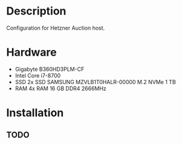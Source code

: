 # Description

Configuration for Hetzner Auction host.

# Hardware

* Gigabyte B360HD3PLM-CF
* Intel Core i7-8700
* SSD 2x SSD SAMSUNG MZVLB1T0HALR-00000 M.2 NVMe 1 TB
* RAM 4x RAM 16 GB DDR4 2666MHz

# Installation

## TODO
